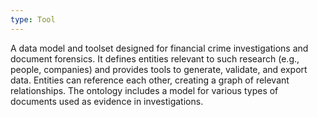 ```yaml
---
type: Tool
---
```


A data model and toolset designed for financial crime investigations and document forensics. It defines entities relevant to such research (e.g., people, companies) and provides tools to generate, validate, and export data. Entities can reference each other, creating a graph of relevant relationships. The ontology includes a model for various types of documents used as evidence in investigations.